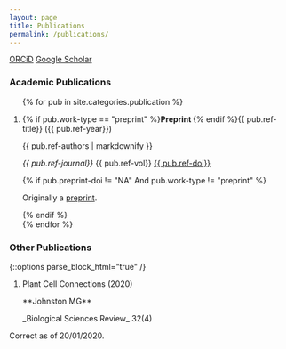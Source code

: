 ```yaml
---
layout: page
title: Publications
permalink: /publications/
---
```




[ORCiD](https://orcid.org/0000-0003-1141-6135) [Google Scholar](https://scholar.google.co.uk/citations?user=nliFYiAAAAAJ) 

### Academic Publications
<ol>
{% for pub in site.categories.publication %}
  <li>
    <p>{% if pub.work-type == "preprint" %}<strong>Preprint </strong>{% endif %}{{ pub.ref-title}} ({{ pub.ref-year}})</p>
    <p>{{ pub.ref-authors | markdownify }}</p>
    <p><em>{{ pub.ref-journal}}</em> {{ pub.ref-vol}} <a href="https://doi.org/{{ pub.ref-doi}}">{{ pub.ref-doi}}</a></p>
    {% if pub.preprint-doi != "NA" And pub.work-type != "preprint" %}<p>Originally a <a href="https://doi.org/{{ pub.preprint-doi}}">preprint</a>.</p>{% endif %}
  </li>
{% endfor %}
</ol>

### Other Publications
{::options parse_block_html="true" /}
<ol>
  <li>
    <p> Plant Cell Connections (2020) </p>
    <p> **Johnston MG** </p>
    <p> _Biological Sciences Review_ 32(4) </p>
  </li>
</ol>


Correct as of 20/01/2020.
